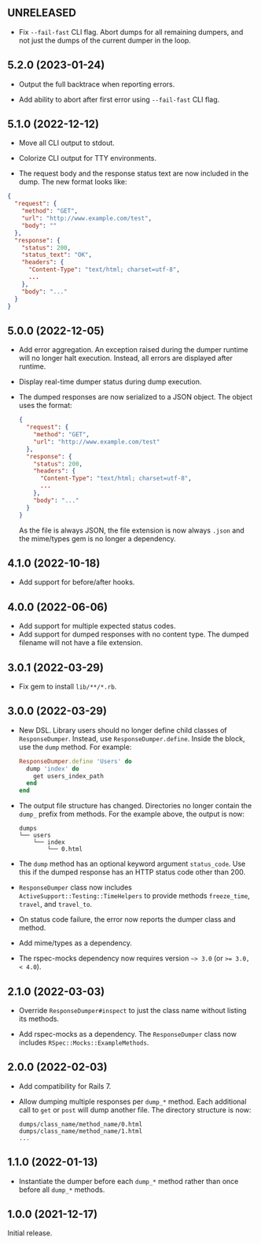 ## UNRELEASED

- Fix `--fail-fast` CLI flag. Abort dumps for all remaining dumpers,
and not just the dumps of the current dumper in the loop.

## 5.2.0 (2023-01-24)

- Output the full backtrace when reporting errors.

- Add ability to abort after first error using `--fail-fast` CLI flag.

## 5.1.0 (2022-12-12)

- Move all CLI output to stdout.

- Colorize CLI output for TTY environments.

-  The request body and the response status text are now included in the dump.
   The new format looks like:

  ```json
  {
    "request": {
      "method": "GET",
      "url": "http://www.example.com/test",
      "body": ""
    },
    "response": {
      "status": 200,
      "status_text": "OK",
      "headers": {
        "Content-Type": "text/html; charset=utf-8",
        ...
      },
      "body": "..."
    }
  }
  ```

## 5.0.0 (2022-12-05)

- Add error aggregation. An exception raised during the dumper runtime will no
  longer halt execution. Instead, all errors are displayed after runtime.

- Display real-time dumper status during dump execution.

- The dumped responses are now serialized to a JSON object. The object uses the
  format:

  ```json
  {
    "request": {
      "method": "GET",
      "url": "http://www.example.com/test"
    },
    "response": {
      "status": 200,
      "headers": {
        "Content-Type": "text/html; charset=utf-8",
        ...
      },
      "body": "..."
    }
  }
  ```

  As the file is always JSON, the file extension is now always `.json` and the
  mime/types gem is no longer a dependency.

## 4.1.0 (2022-10-18)

- Add support for before/after hooks.

## 4.0.0 (2022-06-06)

- Add support for multiple expected status codes.
- Add support for dumped responses with no content type. The dumped filename
  will not have a file extension.

## 3.0.1 (2022-03-29)

- Fix gem to install `lib/**/*.rb`.

## 3.0.0 (2022-03-29)

- New DSL. Library users should no longer define child classes of
  `ResponseDumper`. Instead, use `ResponseDumper.define`. Inside the block, use
  the `dump` method. For example:

  ```ruby
  ResponseDumper.define 'Users' do
    dump 'index' do
      get users_index_path
    end
  end
  ```

- The output file structure has changed. Directories no longer contain the
  `dump_` prefix from methods. For the example above, the output is now:

  ```
  dumps
  └── users
      └── index
          └── 0.html
  ```

- The `dump` method has an optional keyword argument `status_code`. Use this if
  the dumped response has an HTTP status code other than 200.

- `ResponseDumper` class now includes `ActiveSupport::Testing::TimeHelpers` to
  provide methods `freeze_time`, `travel`, and `travel_to`.

- On status code failure, the error now reports the dumper class and method.

- Add mime/types as a dependency.

- The rspec-mocks dependency now requires version `~> 3.0` (or `>= 3.0, <
  4.0`).

## 2.1.0 (2022-03-03)

- Override `ResponseDumper#inspect` to just the class name without listing its
  methods.

- Add rspec-mocks as a dependency. The `ResponseDumper` class now includes
  `RSpec::Mocks::ExampleMethods`.

## 2.0.0 (2022-02-03)

- Add compatibility for Rails 7.

- Allow dumping multiple responses per `dump_*` method. Each additional call to
  `get` or `post` will dump another file. The directory structure is now:

  ```
  dumps/class_name/method_name/0.html
  dumps/class_name/method_name/1.html
  ...
  ```

## 1.1.0 (2022-01-13)

- Instantiate the dumper before each `dump_*` method rather than once before
  all `dump_*` methods.

## 1.0.0 (2021-12-17)

Initial release.
